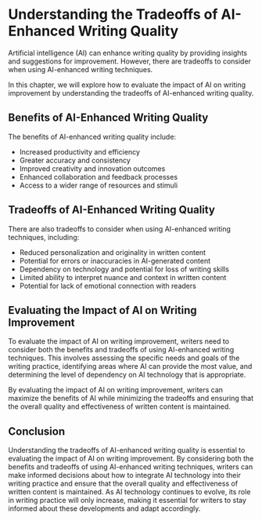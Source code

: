 Understanding the Tradeoffs of AI-Enhanced Writing Quality
=========================================================================================================================

Artificial intelligence (AI) can enhance writing quality by providing insights and suggestions for improvement. However, there are tradeoffs to consider when using AI-enhanced writing techniques.

In this chapter, we will explore how to evaluate the impact of AI on writing improvement by understanding the tradeoffs of AI-enhanced writing quality.

Benefits of AI-Enhanced Writing Quality
---------------------------------------

The benefits of AI-enhanced writing quality include:

* Increased productivity and efficiency
* Greater accuracy and consistency
* Improved creativity and innovation outcomes
* Enhanced collaboration and feedback processes
* Access to a wider range of resources and stimuli

Tradeoffs of AI-Enhanced Writing Quality
----------------------------------------

There are also tradeoffs to consider when using AI-enhanced writing techniques, including:

* Reduced personalization and originality in written content
* Potential for errors or inaccuracies in AI-generated content
* Dependency on technology and potential for loss of writing skills
* Limited ability to interpret nuance and context in written content
* Potential for lack of emotional connection with readers

Evaluating the Impact of AI on Writing Improvement
--------------------------------------------------

To evaluate the impact of AI on writing improvement, writers need to consider both the benefits and tradeoffs of using AI-enhanced writing techniques. This involves assessing the specific needs and goals of the writing practice, identifying areas where AI can provide the most value, and determining the level of dependency on AI technology that is appropriate.

By evaluating the impact of AI on writing improvement, writers can maximize the benefits of AI while minimizing the tradeoffs and ensuring that the overall quality and effectiveness of written content is maintained.

Conclusion
----------

Understanding the tradeoffs of AI-enhanced writing quality is essential to evaluating the impact of AI on writing improvement. By considering both the benefits and tradeoffs of using AI-enhanced writing techniques, writers can make informed decisions about how to integrate AI technology into their writing practice and ensure that the overall quality and effectiveness of written content is maintained. As AI technology continues to evolve, its role in writing practice will only increase, making it essential for writers to stay informed about these developments and adapt accordingly.


